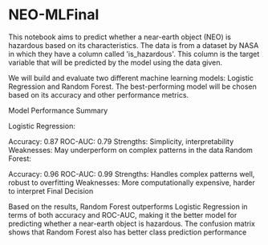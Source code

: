 # NEO-MLFinal
This notebook aims to predict whether a near-earth object (NEO) is hazardous based on its characteristics. The data is from a dataset by NASA in which they have a column called 'is_hazardous'. This column is the target variable that will be predicted by the model using the data given.

We will build and evaluate two different machine learning models: Logistic Regression and Random Forest. The best-performing model will be chosen based on its accuracy and other performance metrics.

Model Performance Summary

Logistic Regression:

Accuracy: 0.87
ROC-AUC: 0.79
Strengths: Simplicity, interpretability
Weaknesses: May underperform on complex patterns in the data
Random Forest:

Accuracy: 0.96
ROC-AUC: 0.99
Strengths: Handles complex patterns well, robust to overfitting
Weaknesses: More computationally expensive, harder to interpret
Final Decision

Based on the results, Random Forest outperforms Logistic Regression in terms of both accuracy and ROC-AUC, making it the better model for predicting whether a near-earth object is hazardous. The confusion matrix shows that Random Forest also has better class prediction performance
